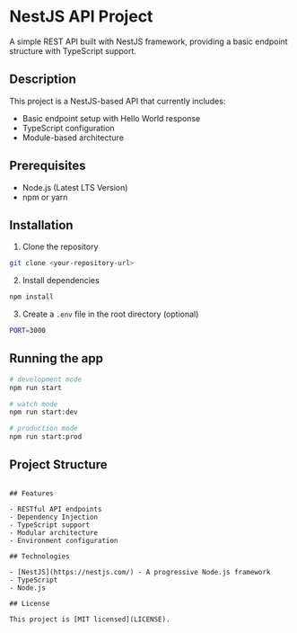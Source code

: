 # NestJS API Project

A simple REST API built with NestJS framework, providing a basic endpoint structure with TypeScript support.

## Description

This project is a NestJS-based API that currently includes:
- Basic endpoint setup with Hello World response
- TypeScript configuration
- Module-based architecture

## Prerequisites

- Node.js (Latest LTS Version)
- npm or yarn

## Installation

1. Clone the repository
```bash
git clone <your-repository-url>
```

2. Install dependencies
```bash
npm install
```

3. Create a `.env` file in the root directory (optional)
```bash
PORT=3000
```

## Running the app

```bash
# development mode
npm run start

# watch mode
npm run start:dev

# production mode
npm run start:prod
```

## Project Structure

```

## Features

- RESTful API endpoints
- Dependency Injection
- TypeScript support
- Modular architecture
- Environment configuration

## Technologies

- [NestJS](https://nestjs.com/) - A progressive Node.js framework
- TypeScript
- Node.js

## License

This project is [MIT licensed](LICENSE).